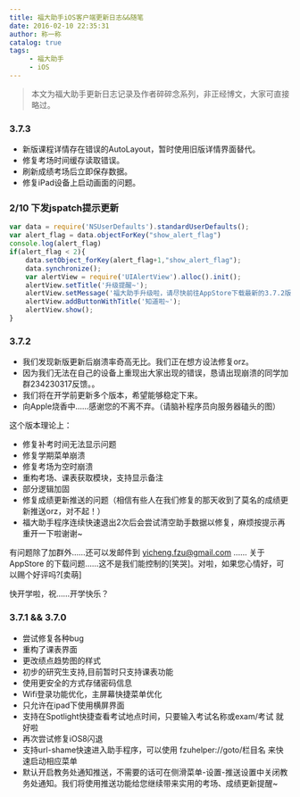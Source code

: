 ```yaml
---
title: 福大助手iOS客户端更新日志&&随笔
date: 2016-02-10 22:35:31
author: 称一称
catalog: true
tags:
     - 福大助手
     - iOS
---
```


> 本文为福大助手更新日志记录及作者碎碎念系列，非正经博文，大家可直接略过。

### 3.7.3

- 新版课程详情存在错误的AutoLayout，暂时使用旧版详情界面替代。
- 修复考场时间缓存读取错误。
- 刷新成绩考场后立即保存数据。
- 修复iPad设备上启动画面的问题。

### 2/10 下发jspatch提示更新
```javascript
var data = require('NSUserDefaults').standardUserDefaults();
var alert_flag = data.objectForKey("show_alert_flag")
console.log(alert_flag)
if(alert_flag < 2){
    data.setObject_forKey(alert_flag+1,"show_alert_flag");
    data.synchronize();
    var alertView = require('UIAlertView').alloc().init();
    alertView.setTitle('升级提醒~');
    alertView.setMessage('福大助手升级啦，请尽快前往AppStore下载最新的3.7.2版本，我们尽可能修复了许多崩溃问题，有问题请尽快加群联系我们呦~ qq群234230317\n本消息将提示2次');
    alertView.addButtonWithTitle('知道啦~');
    alertView.show();
}

```

### 3.7.2

- 我们发现新版更新后崩溃率奇高无比。我们正在想方设法修复orz。
- 因为我们无法在自己的设备上重现出大家出现的错误，恳请出现崩溃的同学加群234230317反馈。。
- 我们将在开学前更新多个版本，希望能够稳定下来。
- 向Apple烧香中……感谢您的不离不弃。（请脑补程序员向服务器磕头的图）

这个版本理论上：

- 修复补考时间无法显示问题
- 修复学期菜单崩溃
- 修复考场为空时崩溃
- 重构考场、课表获取模块，支持显示备注
- 部分逻辑加固
- 修复成绩更新推送的问题（相信有些人在我们修复的那天收到了莫名的成绩更新推送orz，对不起！）
- 福大助手程序连续快速退出2次后会尝试清空助手数据以修复，麻烦按提示再重开一下啦谢谢~

有问题除了加群外……还可以发邮件到 yicheng.fzu@gmail.com ......
关于AppStore 的下载问题……这不是我们能控制的[笑哭]。对啦，如果您心情好，可以赐个好评吗?[卖萌]

快开学啦，祝……开学快乐？

### 3.7.1 && 3.7.0
- 尝试修复各种bug
- 重构了课表界面
- 更改绩点趋势图的样式
- 初步的研究生支持,目前暂时只支持课表功能
- 使用更安全的方式存储密码信息
- Wifi登录功能优化，主屏幕快捷菜单优化
- 只允许在ipad下使用横屏界面
- 支持在Spotlight快捷查看考试地点时间，只要输入考试名称或exam/考试 就好啦
- 再次尝试修复iOS8闪退
- 支持url-shame快速进入助手程序，可以使用 fzuhelper://goto/栏目名 来快速启动相应菜单
- 默认开启教务处通知推送，不需要的话可在侧滑菜单-设置-推送设置中关闭教务处通知。我们将使用推送功能给您继续带来实用的考场、成绩更新提醒~






